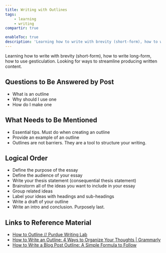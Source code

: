 ```yaml
---
title: Writing with Outlines
tags:
    - learning
    - writing
compartir: true

enableToc: true
description: 'Learning how to write with brevity (short-form), how to write long-form, how to use gesticulation.'
---
```


Learning how to write with brevity (short-form), how to write long-form, how to use gesticulation. Looking for ways to streamline producing written content.

## Questions to Be Answered by Post

-   What is an outline
-   Why should I use one
-   How do I make one

## What Needs to Be Mentioned

-   Essential tips. Must do when creating an outline
-   Provide an example of an outline
-   Outlines are not barriers. They are a tool to structure your writing.

## Logical Order

-   Define the purpose of the essay
-   Define the audience of your essay
-   Write your thesis statement (consequential thesis statement)
-   Brainstorm all of the ideas you want to include in your essay
-   Group related ideas
-   Label your ideas with headings and sub-headings
-   Write a draft of your outline
-   Write an intro and conclusion. Purposely last.

## Links to Reference Material

-   [How to Outline // Purdue Writing Lab](https://owl.purdue.edu/owl/general_writing/the_writing_process/developing_an_outline/how_to_outline.html)
-   [How to Write an Outline: 4 Ways to Organize Your Thoughts | Grammarly](https://www.grammarly.com/blog/how-to-write-outline/)
-   [How to Write a Blog Post Outline: A Simple Formula to Follow](https://blog.hubspot.com/marketing/how-to-write-blog-post-outline)
